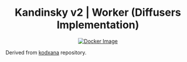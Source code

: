 <div align="center">

<h1>Kandinsky v2 | Worker (Diffusers Implementation)</h1>

[![Docker Image](https://github.com/runpod-workers/worker-kandinsky/actions/workflows/CD-docker_dev.yml/badge.svg)](https://github.com/runpod-workers/worker-kandinsky/actions/workflows/CD-docker_dev.yml)

</div>

Derived from [kodxana](https://github.com/kodxana/Kandinsky-Serverless) repository.
